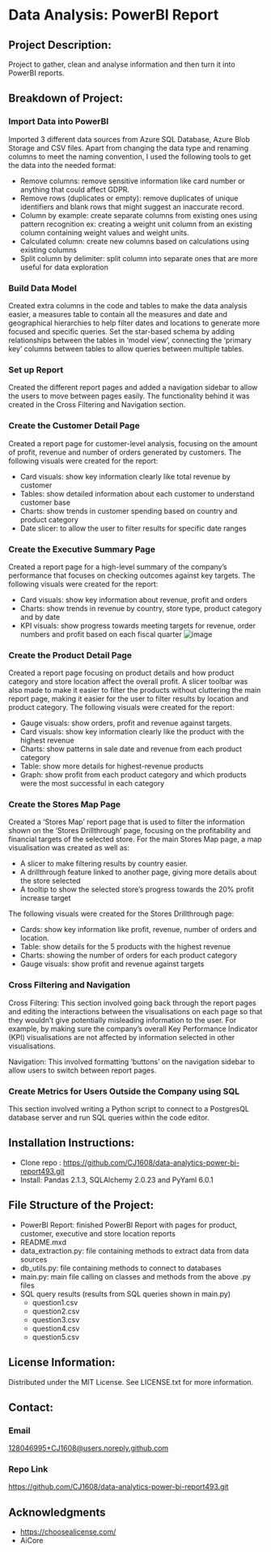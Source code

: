 # Data Analysis: PowerBI Report

## Project Description:
Project to gather, clean and analyse information and then turn it into PowerBI reports. 

## Breakdown of Project:
### Import Data into PowerBI
Imported 3 different data sources from Azure SQL Database, Azure Blob Storage and CSV files. Apart from changing the data type and renaming columns to meet the naming convention, I used the following tools to get the data into the needed format:
- Remove columns: remove sensitive information like card number or anything that could affect GDPR. 
- Remove rows (duplicates or empty): remove duplicates of unique identifiers and blank rows that might suggest an inaccurate record. 
- Column by example: create separate columns from existing ones using pattern recognition ex: creating a weight unit column from an existing column containing weight values and weight units. 
- Calculated column: create new columns based on calculations using existing columns
- Split column by delimiter: split column into separate ones that are more useful for data exploration

### Build Data Model
Created extra columns in the code and tables to make the data analysis easier, a measures table to contain all the measures and date and geographical hierarchies to help filter dates and locations to generate more focused and specific queries. Set the star-based schema by adding relationships between the tables in ‘model view’, connecting the ‘primary key’ columns between tables to allow queries between multiple tables.

### Set up Report
Created the different report pages and added a navigation sidebar to allow the users to move between pages easily. The functionality behind it was created in the Cross Filtering and Navigation section. 

### Create the Customer Detail Page
Created a report page for customer-level analysis, focusing on the amount of profit, revenue and number of orders generated by customers. The following visuals were created for the report:
- Card visuals: show key information clearly like total revenue by customer
- Tables: show detailed information about each customer to understand customer base 
- Charts: show trends in customer spending based on country and product category
- Date slicer: to allow the user to filter results for specific date ranges 

### Create the Executive Summary Page
Created a report page for a high-level summary of the company’s performance that focuses on checking outcomes against key targets. The following visuals were created for the report:
- Card visuals: show key information about revenue, profit and orders 
- Charts: show trends in revenue by country, store type, product category and by date
- KPI visuals: show progress towards meeting targets for revenue, order numbers and profit based on each fiscal quarter
![image](https://github.com/CJ1608/data-analytics-power-bi-report493/assets/128046995/c0c55e7f-4531-4af1-9e32-1dbb3352e342)


### Create the Product Detail Page
Created a report page focusing on product details and how product category and store location affect the overall profit. A slicer toolbar was also made to make it easier to filter the products without cluttering the main report page, making it easier for the user to filter results by location and product category. 
The following visuals were created for the report:
- Gauge visuals: show orders, profit and revenue against targets. 
- Card visuals: show key information clearly like the product with the highest revenue
- Charts: show patterns in sale date and revenue from each product category
- Table: show more details for highest-revenue products
- Graph: show profit from each product category and which products were the most successful in each category

### Create the Stores Map Page
Created a ‘Stores Map’ report page that is used to filter the information shown on the ‘Stores Drillthrough’ page, focusing on the profitability and financial targets of the selected store. 
For the main Stores Map page, a map visualisation was created as well as:
- A slicer to make filtering results by country easier. 
- A drillthrough feature linked to another page, giving more details about the store selected 
- A tooltip to show the selected store’s progress towards the 20% profit increase target

The following visuals were created for the Stores Drillthrough page:
- Cards: show key information like profit, revenue, number of orders and location.
- Table: show details for the 5 products with the highest revenue
- Charts: showing the number of orders for each product category
- Gauge visuals: show profit and revenue against targets

### Cross Filtering and Navigation
Cross Filtering: 
This section involved going back through the report pages and editing the interactions between the visualisations on each page so that they wouldn’t give potentially misleading information to the user. For example, by making sure the company’s overall Key Performance Indicator (KPI) visualisations are not affected by information selected in other visualisations. 

Navigation:
This involved formatting ‘buttons’ on the navigation sidebar to allow users to switch between report pages. 

### Create Metrics for Users Outside the Company using SQL
This section involved writing a Python script to connect to a PostgresQL database server and run SQL queries within the code editor. 

## Installation Instructions:
- Clone repo : https://github.com/CJ1608/data-analytics-power-bi-report493.git
- Install: Pandas 2.1.3, SQLAlchemy 2.0.23 and PyYaml 6.0.1

## File Structure of the Project:
- PowerBI Report: finished PowerBI Report with pages for product, customer, executive and store location reports
- README.mxd
- data_extraction.py: file containing methods to extract data from data sources
- db_utils.py: file containing methods to connect to databases
- main.py: main file calling on classes and methods from the above .py files
- SQL query results (results from SQL queries shown in main.py)
    - question1.csv
    - question2.csv
    - question3.csv
    - question4.csv
    - question5.csv

## License Information:
Distributed under the MIT License. See LICENSE.txt for more information.

## Contact: 

### Email 
128046995+CJ1608@users.noreply.github.com

### Repo Link 
https://github.com/CJ1608/data-analytics-power-bi-report493.git

## Acknowledgments 
- https://choosealicense.com/
- AiCore
